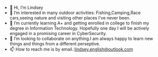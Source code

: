 - 👋 Hi, I’m Lindsey
- 👀 I’m interested in many outdoor activities: Fishing,Camping,Race cars,seeing nature and visiting other places I've never been.
- 🌱 I’m currently learning A+ and getting enrolled in college to finish my degree in Information Technology. Hopefully one day I will be actively engaged in a promising career in CyberSecurity.
- 💞️ I’m looking to collaborate on anything.I am always happy to learn new things and things from a different perseptive.
- 📫 How to reach me is by email.:lindsey.english@outlook.com

<!---
LindseyALA/LindseyALA is a ✨ special ✨ repository because its `README.md` (this file) appears on your GitHub profile.
You can click the Preview link to take a look at your changes.
--->
